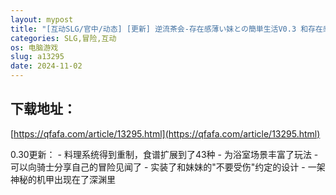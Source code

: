 ```yaml
---
layout: mypost
title: "[互动SLG/官中/动态] [更新] 逆流茶会-存在感薄い妹との簡単生活V0.3 和存在感薄弱妹妹一起的简单生活 [1.3G]"
categories: SLG,冒险,互动
os: 电脑游戏
slug: a13295
date: 2024-11-02
---
```


## 下载地址：

[https://qfafa.com/article/13295.html](https://qfafa.com/article/13295.html)

0.30更新：
\- 料理系统得到重制，食谱扩展到了43种
\- 为浴室场景丰富了玩法
\- 可以向骑士分享自己的冒险见闻了
\- 实装了和妹妹的"不要受伤"约定的设计
\- 一架神秘的机甲出现在了深渊里